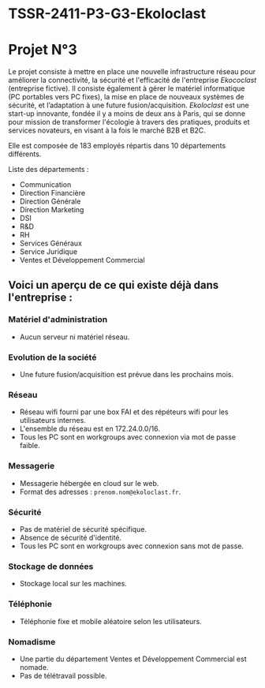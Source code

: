 # TSSR-2411-P3-G3-Ekoloclast

# Projet N°3

Le projet consiste à mettre en place une nouvelle infrastructure réseau pour améliorer la connectivité, la sécurité et l'efficacité de l'entreprise *Ekococlast* (entreprise fictive).
Il consiste également à gérer le matériel informatique (PC portables vers PC fixes), la mise en place de nouveaux systèmes de sécurité, et l’adaptation à une future fusion/acquisition.
*Ekoloclast* est une start-up innovante, fondée il y a moins de deux ans à Paris, qui se donne pour mission de transformer l'écologie à travers des pratiques, produits et services novateurs, en visant à la fois le marché B2B et B2C. 

Elle est composée de 183 employés répartis dans 10 départements différents.

Liste des départements :

- Communication
- Direction Financière
- Direction Générale
- Direction Marketing
- DSI
- R&D
- RH
- Services Généraux
- Service Juridique
- Ventes et Développement Commercial

## Voici un aperçu de ce qui existe déjà dans l'entreprise :

### Matériel d'administration
- Aucun serveur ni matériel réseau.

### Evolution de la société
- Une future fusion/acquisition est prévue dans les prochains mois.

### Réseau
- Réseau wifi fourni par une box FAI et des répéteurs wifi pour les utilisateurs internes.
- L'ensemble du réseau est en 172.24.0.0/16.
- Tous les PC sont en workgroups avec connexion via mot de passe faible.

### Messagerie
- Messagerie hébergée en cloud sur le web.
- Format des adresses : `prenom.nom@ekoloclast.fr`.

### Sécurité
- Pas de matériel de sécurité spécifique.
- Absence de sécurité d'identité.
- Tous les PC sont en workgroups avec connexion sans mot de passe.

### Stockage de données
- Stockage local sur les machines.

### Téléphonie
- Téléphonie fixe et mobile aléatoire selon les utilisateurs.

### Nomadisme
- Une partie du département Ventes et Développement Commercial est nomade.
- Pas de télétravail possible.
